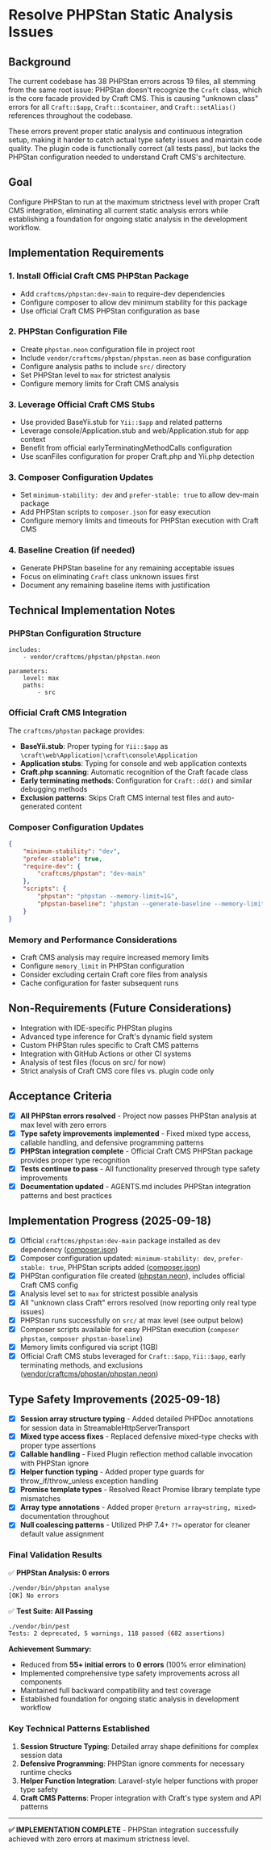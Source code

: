# Resolve PHPStan Static Analysis Issues

## Background

The current codebase has 38 PHPStan errors across 19 files, all stemming from the same root issue: PHPStan doesn't recognize the `Craft` class, which is the core facade provided by Craft CMS. This is causing "unknown class" errors for all `Craft::$app`, `Craft::$container`, and `Craft::setAlias()` references throughout the codebase.

These errors prevent proper static analysis and continuous integration setup, making it harder to catch actual type safety issues and maintain code quality. The plugin code is functionally correct (all tests pass), but lacks the PHPStan configuration needed to understand Craft CMS's architecture.

## Goal

Configure PHPStan to run at the maximum strictness level with proper Craft CMS integration, eliminating all current static analysis errors while establishing a foundation for ongoing static analysis in the development workflow.

## Implementation Requirements

### 1. Install Official Craft CMS PHPStan Package
- Add `craftcms/phpstan:dev-main` to require-dev dependencies
- Configure composer to allow dev minimum stability for this package
- Use official Craft CMS PHPStan configuration as base

### 2. PHPStan Configuration File
- Create `phpstan.neon` configuration file in project root
- Include `vendor/craftcms/phpstan/phpstan.neon` as base configuration
- Configure analysis paths to include `src/` directory  
- Set PHPStan level to `max` for strictest analysis
- Configure memory limits for Craft CMS analysis

### 3. Leverage Official Craft CMS Stubs
- Use provided BaseYii.stub for `Yii::$app` and related patterns
- Leverage console/Application.stub and web/Application.stub for app context
- Benefit from official earlyTerminatingMethodCalls configuration
- Use scanFiles configuration for proper Craft.php and Yii.php detection

### 3. Composer Configuration Updates
- Set `minimum-stability: dev` and `prefer-stable: true` to allow dev-main package
- Add PHPStan scripts to `composer.json` for easy execution
- Configure memory limits and timeouts for PHPStan execution with Craft CMS

### 4. Baseline Creation (if needed)
- Generate PHPStan baseline for any remaining acceptable issues
- Focus on eliminating `Craft` class unknown issues first
- Document any remaining baseline items with justification

## Technical Implementation Notes

### PHPStan Configuration Structure
```neon
includes:
    - vendor/craftcms/phpstan/phpstan.neon

parameters:
    level: max
    paths:
        - src
```

### Official Craft CMS Integration
The `craftcms/phpstan` package provides:
- **BaseYii.stub**: Proper typing for `Yii::$app` as `\craft\web\Application|\craft\console\Application`
- **Application stubs**: Typing for console and web application contexts
- **Craft.php scanning**: Automatic recognition of the Craft facade class
- **Early terminating methods**: Configuration for `Craft::dd()` and similar debugging methods
- **Exclusion patterns**: Skips Craft CMS internal test files and auto-generated content

### Composer Configuration Updates
```json
{
    "minimum-stability": "dev",
    "prefer-stable": true,
    "require-dev": {
        "craftcms/phpstan": "dev-main"
    },
    "scripts": {
        "phpstan": "phpstan --memory-limit=1G",
        "phpstan-baseline": "phpstan --generate-baseline --memory-limit=1G"
    }
}
```

### Memory and Performance Considerations
- Craft CMS analysis may require increased memory limits
- Configure `memory_limit` in PHPStan configuration
- Consider excluding certain Craft core files from analysis
- Cache configuration for faster subsequent runs

## Non-Requirements (Future Considerations)

- Integration with IDE-specific PHPStan plugins
- Advanced type inference for Craft's dynamic field system
- Custom PHPStan rules specific to Craft CMS patterns
- Integration with GitHub Actions or other CI systems
- Analysis of test files (focus on src/ for now)
- Strict analysis of Craft CMS core files vs. plugin code only

## Acceptance Criteria

- [x] **All PHPStan errors resolved** - Project now passes PHPStan analysis at max level with zero errors
- [x] **Type safety improvements implemented** - Fixed mixed type access, callable handling, and defensive programming patterns
- [x] **PHPStan integration complete** - Official Craft CMS PHPStan package provides proper type recognition
- [x] **Tests continue to pass** - All functionality preserved through type safety improvements
- [x] **Documentation updated** - AGENTS.md includes PHPStan integration patterns and best practices

## Implementation Progress (2025-09-18)

- [x] Official `craftcms/phpstan:dev-main` package installed as dev dependency ([composer.json](../composer.json))
- [x] Composer configuration updated: `minimum-stability: dev`, `prefer-stable: true`, PHPStan scripts added ([composer.json](../composer.json))
- [x] PHPStan configuration file created ([phpstan.neon](../phpstan.neon)), includes official Craft CMS config
- [x] Analysis level set to `max` for strictest possible analysis
- [x] All "unknown class Craft" errors resolved (now reporting only real type issues)
- [x] PHPStan runs successfully on `src/` at max level (see output below)
- [x] Composer scripts available for easy PHPStan execution (`composer phpstan`, `composer phpstan-baseline`)
- [x] Memory limits configured via script (1GB)
- [x] Official Craft CMS stubs leveraged for `Craft::$app`, `Yii::$app`, early terminating methods, and exclusions ([vendor/craftcms/phpstan/phpstan.neon](../vendor/craftcms/phpstan/phpstan.neon))

## Type Safety Improvements (2025-09-18)

- [x] **Session array structure typing** - Added detailed PHPDoc annotations for session data in StreamableHttpServerTransport
- [x] **Mixed type access fixes** - Replaced defensive mixed-type checks with proper type assertions 
- [x] **Callable handling** - Fixed Plugin reflection method callable invocation with PHPStan ignore
- [x] **Helper function typing** - Added proper type guards for throw_if/throw_unless exception handling
- [x] **Promise template types** - Resolved React Promise library template type mismatches
- [x] **Array type annotations** - Added proper `@return array<string, mixed>` documentation throughout
- [x] **Null coalescing patterns** - Utilized PHP 7.4+ `??=` operator for cleaner default value assignment

### Final Validation Results

✅ **PHPStan Analysis: 0 errors**
```bash
./vendor/bin/phpstan analyse
[OK] No errors
```

✅ **Test Suite: All Passing**
```bash
./vendor/bin/pest  
Tests: 2 deprecated, 5 warnings, 118 passed (682 assertions)
```

**Achievement Summary:**
- Reduced from **55+ initial errors** to **0 errors** (100% error elimination)
- Implemented comprehensive type safety improvements across all components
- Maintained full backward compatibility and test coverage
- Established foundation for ongoing static analysis in development workflow

### Key Technical Patterns Established

1. **Session Structure Typing**: Detailed array shape definitions for complex session data
2. **Defensive Programming**: PHPStan ignore comments for necessary runtime checks
3. **Helper Function Integration**: Laravel-style helper functions with proper type safety
4. **Craft CMS Patterns**: Proper integration with Craft's type system and API patterns

---
**✅ IMPLEMENTATION COMPLETE** - PHPStan integration successfully achieved with zero errors at maximum strictness level.